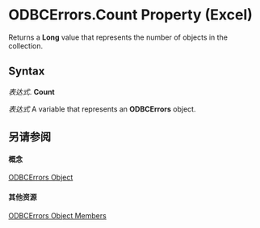 
# ODBCErrors.Count Property (Excel)

Returns a  **Long** value that represents the number of objects in the collection.


## Syntax

 _表达式_. **Count**

 _表达式_ A variable that represents an **ODBCErrors** object.


## 另请参阅


#### 概念


[ODBCErrors Object](2f1c8a6b-2b9d-fc2c-7caa-289652ac8e24.md)
#### 其他资源


[ODBCErrors Object Members](http://msdn.microsoft.com/library/f59038ac-2664-73db-5165-6940a1cf1dd7%28Office.15%29.aspx)